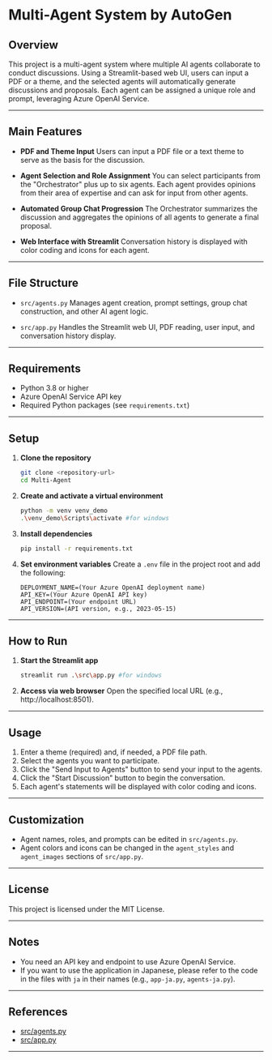 # Multi-Agent System by AutoGen

## Overview
This project is a multi-agent system where multiple AI agents collaborate to conduct discussions. Using a Streamlit-based web UI, users can input a PDF or a theme, and the selected agents will automatically generate discussions and proposals. Each agent can be assigned a unique role and prompt, leveraging Azure OpenAI Service.

---

## Main Features

- **PDF and Theme Input**
  Users can input a PDF file or a text theme to serve as the basis for the discussion.

- **Agent Selection and Role Assignment**
  You can select participants from the "Orchestrator" plus up to six agents.
  Each agent provides opinions from their area of expertise and can ask for input from other agents.

- **Automated Group Chat Progression**
  The Orchestrator summarizes the discussion and aggregates the opinions of all agents to generate a final proposal.

- **Web Interface with Streamlit**
  Conversation history is displayed with color coding and icons for each agent.

---

## File Structure

- `src/agents.py`
  Manages agent creation, prompt settings, group chat construction, and other AI agent logic.

- `src/app.py`
  Handles the Streamlit web UI, PDF reading, user input, and conversation history display.

---

## Requirements

- Python 3.8 or higher
- Azure OpenAI Service API key
- Required Python packages (see `requirements.txt`)

---

## Setup

1. **Clone the repository**
    ```sh
    git clone <repository-url>
    cd Multi-Agent
    ```

2. **Create and activate a virtual environment**
    ```sh
    python -m venv venv_demo
    .\venv_demo\Scripts\activate #for windows
    ```

3. **Install dependencies**
    ```sh
    pip install -r requirements.txt
    ```

4. **Set environment variables**
   Create a `.env` file in the project root and add the following:
    ```
    DEPLOYMENT_NAME=(Your Azure OpenAI deployment name)
    API_KEY=(Your Azure OpenAI API key)
    API_ENDPOINT=(Your endpoint URL)
    API_VERSION=(API version, e.g., 2023-05-15)
    ```

---

## How to Run

1. **Start the Streamlit app**
    ```sh
    streamlit run .\src\app.py #for windows
    ```

2. **Access via web browser**
   Open the specified local URL (e.g., http://localhost:8501).

---

## Usage

1. Enter a theme (required) and, if needed, a PDF file path.
2. Select the agents you want to participate.
3. Click the "Send Input to Agents" button to send your input to the agents.
4. Click the "Start Discussion" button to begin the conversation.
5. Each agent's statements will be displayed with color coding and icons.

---

## Customization

- Agent names, roles, and prompts can be edited in `src/agents.py`.
- Agent colors and icons can be changed in the `agent_styles` and `agent_images` sections of `src/app.py`.

---

## License

This project is licensed under the MIT License.

---

## Notes

- You need an API key and endpoint to use Azure OpenAI Service.
- If you want to use the application in Japanese, please refer to the code in the files with `ja` in their names (e.g., `app-ja.py`, `agents-ja.py`).

---

## References

- [src/agents.py](src/agents.py)
- [src/app.py](src/app.py)

---